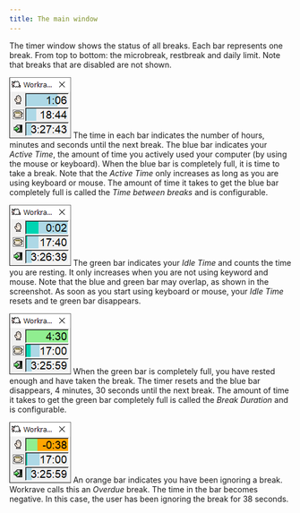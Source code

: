 ```yaml
---
title: The main window
---
```

The timer window shows the status of all breaks.
Each bar represents one break. From top to bottom: the microbreak, restbreak and daily limit.
Note that breaks that are disabled are not shown.

<div class="clearfix">

![Timer Window](/images/screenshots/main.png#floatright)
The time in each bar indicates the number of hours, minutes and seconds until the next break.
The blue bar indicates your *Active Time*, the amount of time you actively used your computer (by using the mouse or keyboard).
When the blue bar is completely full, it is time to take a break. Note that the *Active Time* only increases as long as you are using keyboard or mouse.
The amount of time it takes to get the blue bar completely full is called the *Time between breaks* and is configurable.

</div>

<div class="clearfix">

![Timer Window - Idle/Active](/images/screenshots/main-mixed.png#floatright)
The green bar indicates your *Idle Time* and counts the time you are resting.
It only increases when you are not using keyword and mouse.
Note that the blue and green bar may overlap, as shown in the screenshot.
As soon as you start using keyboard or mouse, your *Idle Time* resets and te green bar disappears.

</div>

<div class="clearfix">

![Timer Window - Full rested](/images/screenshots/main-rested.png#floatright)
When the green bar is completely full, you have rested enough and have taken the break.
The timer resets and the blue bar disappears, 4 minutes, 30 seconds until the next break.
The amount of time it takes to get the green bar completely full is called the *Break Duration* and is configurable.

</div>

<div class="clearfix">

![Timer Window - Overdue](/images/screenshots/main-overdue.png#floatright)
An orange bar indicates you have been ignoring a break. Workrave calls this an *Overdue* break.
The time in the bar becomes negative. In this case, the user has been ignoring the break for 38 seconds.

</div>
